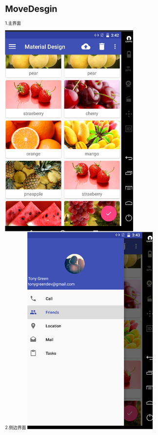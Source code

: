 # MoveDesgin
1.主界面

![](https://github.com/yws233/MoveDesgin/blob/master/MaterialDesign/image/mainView.png)
<br/>
2.侧边界面
![](https://github.com/yws233/MoveDesgin/blob/master/MaterialDesign/image/barView.png)
